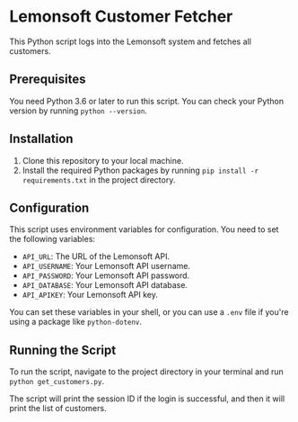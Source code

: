 # Lemonsoft Customer Fetcher

This Python script logs into the Lemonsoft system and fetches all customers.

## Prerequisites

You need Python 3.6 or later to run this script. You can check your Python version by running `python --version`.

## Installation

1. Clone this repository to your local machine.
2. Install the required Python packages by running `pip install -r requirements.txt` in the project directory.

## Configuration

This script uses environment variables for configuration. You need to set the following variables:

- `API_URL`: The URL of the Lemonsoft API.
- `API_USERNAME`: Your Lemonsoft API username.
- `API_PASSWORD`: Your Lemonsoft API password.
- `API_DATABASE`: Your Lemonsoft API database.
- `API_APIKEY`: Your Lemonsoft API key.

You can set these variables in your shell, or you can use a `.env` file if you're using a package like `python-dotenv`.

## Running the Script

To run the script, navigate to the project directory in your terminal and run `python get_customers.py`.

The script will print the session ID if the login is successful, and then it will print the list of customers.
